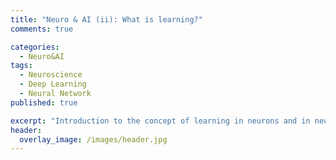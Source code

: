 ```yaml
---
title: "Neuro & AI (ii): What is learning?"
comments: true

categories:
  - Neuro&AI
tags:
  - Neuroscience
  - Deep Learning
  - Neural Network
published: true

excerpt: "Introduction to the concept of learning in neurons and in neural networks"
header:
  overlay_image: /images/header.jpg
---
```


